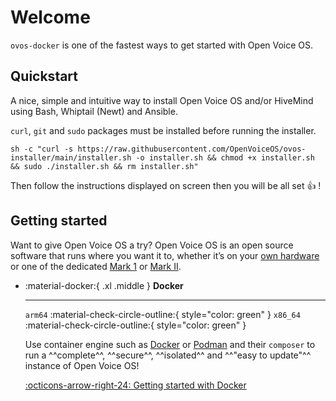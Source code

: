 # Welcome

`ovos-docker` is one of the fastest ways to get started with Open Voice OS.

## Quickstart

A nice, simple and intuitive way to install Open Voice OS and/or HiveMind using Bash, Whiptail (Newt) and Ansible.

`curl`, `git` and `sudo` packages must be installed before running the installer.

```shell
sh -c "curl -s https://raw.githubusercontent.com/OpenVoiceOS/ovos-installer/main/installer.sh -o installer.sh && chmod +x installer.sh && sudo ./installer.sh && rm installer.sh"
```

Then follow the instructions displayed on screen then you will be all set :thumbsup: !

## Getting started

Want to give Open Voice OS a try? Open Voice OS is an open source software that runs where you want it to, whether it’s on your [own hardware](./about/why-use-ovos.md#multi-device-compatibility) or one of the dedicated [Mark 1](https://mycroft.ai/product/mycroft-mark-1/) or [Mark II](https://mycroft.ai/product/mark-ii/).

<div class="grid cards" markdown>

-   :material-docker:{ .xl .middle } **Docker**

    ---
  
    `arm64` :material-check-circle-outline:{ style="color: green" } `x86_64` :material-check-circle-outline:{ style="color: green" }

    Use container engine such as [Docker](https://www.docker.com/) or [Podman](https://podman.io/) and their `composer` to run a ^^complete^^, ^^secure^^, ^^isolated^^ and ^^"easy to update"^^ instance of Open Voice OS!

    [:octicons-arrow-right-24: Getting started with Docker](./getting-started/docker/index.md)

</div>
